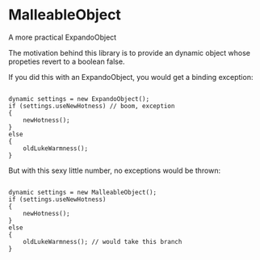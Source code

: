 MalleableObject
=============

A more practical ExpandoObject 

The motivation behind this library is to provide an dynamic object whose propeties revert to a boolean false.

If you did this with an ExpandoObject, you would get a binding exception:
<pre><code>
dynamic settings = new ExpandoObject();
if (settings.useNewHotness) // boom, exception
{
    newHotness();
}
else
{
    oldLukeWarmness();
}
</pre></code>    
But with this sexy little number, no exceptions would be thrown:
<pre><code>
dynamic settings = new MalleableObject();
if (settings.useNewHotness)
{
    newHotness();
}
else
{
    oldLukeWarmness(); // would take this branch
}
</pre></code>    

